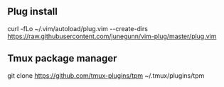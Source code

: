 ## Plug install
curl -fLo ~/.vim/autoload/plug.vim --create-dirs \
    https://raw.githubusercontent.com/junegunn/vim-plug/master/plug.vim

## Tmux package manager
git clone https://github.com/tmux-plugins/tpm ~/.tmux/plugins/tpm
